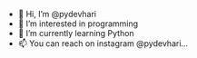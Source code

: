 - 👋 Hi, I’m @pydevhari
- 👀 I’m interested in programming
- 🌱 I’m currently learning Python
- 📫 You can reach on instagram @pydevhari...

<!---
pydevhari/pydevhari is a ✨ special ✨ repository because its `README.md` (this file) appears on your GitHub profile.
You can click the Preview link to take a look at your changes.
--->
